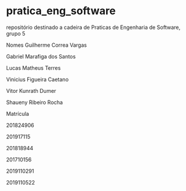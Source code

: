 # pratica_eng_software
repositório destinado a cadeira de Praticas de Engenharia de Software, grupo 5

Nomes
Guilherme Correa Vargas

Gabriel Marafiga dos Santos

Lucas Matheus Terres

Vinicius Figueira Caetano

Vitor Kunrath Dumer

Shaueny Ribeiro Rocha

Matrícula

201824906

201917115

201818944

201710156

2019110291

2019110522
